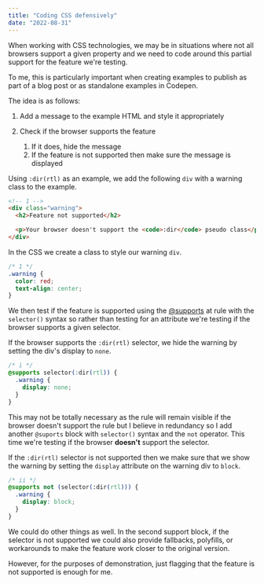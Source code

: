 ```yaml
---
title: "Coding CSS defensively"
date: "2022-08-31"
---
```


When working with CSS technologies, we may be in situations where not all browsers support a given property and we need to code around this partial support for the feature we're testing.

To me, this is particularly important when creating examples to publish as part of a blog post or as standalone examples in Codepen.

The idea is as follows:

1. Add a message to the example HTML and style it appropriately
2. Check if the browser supports the feature
    
    1. If it does, hide the message
    2. If the feature is not supported then make sure the message is displayed

Using `:dir(rtl)` as an example, we add the following `div` with a warning class to the example.

```html
<!-- 1 -->
<div class="warning">
  <h2>Feature not supported</h2>

  <p>Your browser doesn't support the <code>:dir</code> pseudo class</p>
</div>
```

In the CSS we create a class to style our warning `div`.

```css
/* 1 */
.warning {
  color: red;
  text-align: center;
}
```

We then test if the feature is supported using the [@supports](https://developer.mozilla.org/en-US/docs/Web/CSS/@supports) at rule with the `selector()` syntax so rather than testing for an attribute we're testing if the browser supports a given selector.

If the browser supports the `:dir(rtl)` selector, we hide the warning by setting the div's display to `none`.

```css
/* i */
@supports selector(:dir(rtl)) {
  .warning {
    display: none;
  }
}
```

This may not be totally necessary as the rule will remain visible if the browser doesn't support the rule but I believe in redundancy so I add another `@suports` block with `selector()` syntax and the `not` operator. This time we're testing if the browser **doesn't** support the selector.

If the `:dir(rtl)` selector is not supported then we make sure that we show the warning by setting the `display` attribute on the warning div to `block`.

```css
/* ii */
@supports not (selector(:dir(rtl))) {
  .warning {
    display: block;
  }
}
```

We could do other things as well. In the second support block, if the selector is not supported we could also provide fallbacks, polyfills, or workarounds to make the feature work closer to the original version.

However, for the purposes of demonstration, just flagging that the feature is not supported is enough for me.
